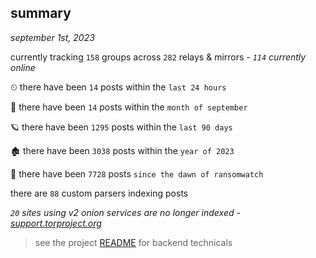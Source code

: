
## summary
_september 1st, 2023_

currently tracking `158` groups across `282` relays & mirrors - _`114` currently online_

⏲ there have been `14` posts within the `last 24 hours`

🦈 there have been `14` posts within the `month of september`

🪐 there have been `1295` posts within the `last 90 days`

🏚 there have been `3038` posts within the `year of 2023`

🦕 there have been `7728` posts `since the dawn of ransomwatch`

there are `88` custom parsers indexing posts

_`20` sites using v2 onion services are no longer indexed - [support.torproject.org](https://support.torproject.org/onionservices/v2-deprecation/)_

> see the project [README](https://github.com/joshhighet/ransomwatch#ransomwatch--) for backend technicals
